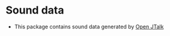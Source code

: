 # Sound data
- This package contains sound data generated by [Open JTalk](http://open-jtalk.sp.nitech.ac.jp/index.php)